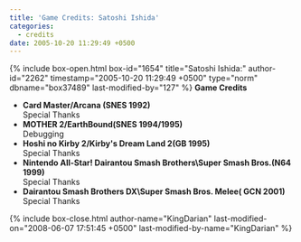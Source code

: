 ```yaml
---
title: 'Game Credits: Satoshi Ishida'
categories:
  - credits
date: 2005-10-20 11:29:49 +0500
---
```

{% include box-open.html box-id="1654" title="Satoshi Ishida:" author-id="2262" timestamp="2005-10-20 11:29:49 +0500" type="norm" dbname="box37489" last-modified-by="127" %}
<b>Game Credits</b>
<UL>
<LI><b>Card Master/Arcana (SNES 1992)</b><BR />
Special Thanks</LI>
<LI><b>MOTHER 2/EarthBound(SNES 1994/1995)</b><BR />
Debugging</LI>
<LI><b>Hoshi no Kirby 2/Kirby's Dream Land 2(GB 1995)</b><BR />
Special Thanks</LI>
<LI><b>Nintendo All-Star! Dairantou Smash Brothers\Super Smash Bros.(N64 1999)</b><BR />
Special Thanks</LI>
<LI><b>Dairantou Smash Brothers DX\Super Smash Bros. Melee( GCN 2001)</b><BR />
Special Thanks</LI>
</UL>
{% include box-close.html author-name="KingDarian" last-modified-on="2008-06-07 17:51:45 +0500" last-modified-by-name="KingDarian" %}
